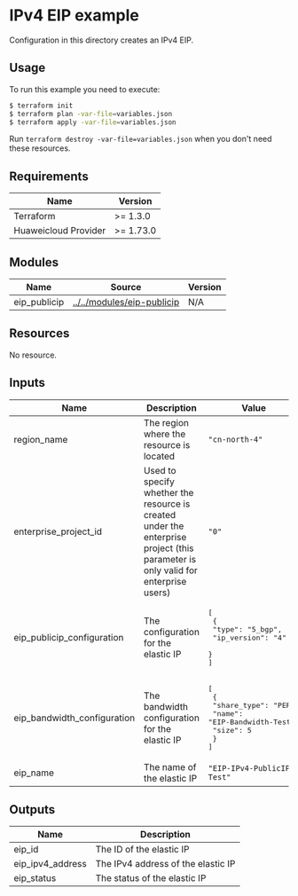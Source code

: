 # IPv4 EIP example

Configuration in this directory creates an IPv4 EIP.

## Usage

To run this example you need to execute:

```bash
$ terraform init
$ terraform plan -var-file=variables.json
$ terraform apply -var-file=variables.json
```

Run `terraform destroy -var-file=variables.json` when you don't need these resources.

## Requirements

| Name | Version |
|------|---------|
| Terraform | >= 1.3.0 |
| Huaweicloud Provider | >= 1.73.0 |

## Modules

<!-- markdownlint-disable MD013 -->
| Name | Source | Version |
|------|--------|---------|
| eip_publicip | [../../modules/eip-publicip](../../modules/eip-publicip/README.md) | N/A |
<!-- markdownlint-enable MD013 -->

## Resources

No resource.

## Inputs

<!-- markdownlint-disable MD013 -->
| Name | Description | Value |
|------|-------------|-------|
| region_name | The region where the resource is located | `"cn-north-4"` |
| enterprise_project_id | Used to specify whether the resource is created under the enterprise project (this parameter is only valid for enterprise users) | `"0"` |
| eip_publicip_configuration | The configuration for the elastic IP | <pre>[<br>  {<br>    "type": "5_bgp",<br>    "ip_version": "4"<br>  }<br>]</pre> |
| eip_bandwidth_configuration | The bandwidth configuration for the elastic IP | <pre>[<br>  {<br>    "share_type": "PER",<br>    "name": "EIP-Bandwidth-Test",<br>    "size": 5<br>  }<br>]</pre> |
| eip_name | The name of the elastic IP | `"EIP-IPv4-PublicIP-Test"` |
<!-- markdownlint-enable MD013 -->

## Outputs

| Name | Description |
|------|-------------|
| eip_id | The ID of the elastic IP |
| eip_ipv4_address | The IPv4 address of the elastic IP |
| eip_status | The status of the elastic IP |
